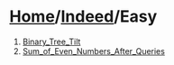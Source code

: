 # [Home](./../..)/[Indeed](./..)/Easy
1. [Binary_Tree_Tilt](./Binary_Tree_Tilt.md)
2. [Sum_of_Even_Numbers_After_Queries](./Sum_of_Even_Numbers_After_Queries.md)
